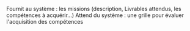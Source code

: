 Fournit au système : les missions (description, Livrables attendus, les compétences à acquérir…) 
Attend du système : une grille pour évaluer l'acquisition des compétences 
